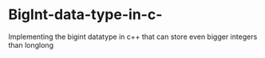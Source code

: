 # BigInt-data-type-in-c-

Implementing the bigint datatype in c++ that can store even bigger integers than longlong
